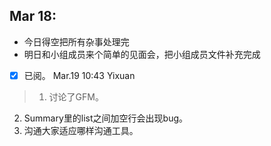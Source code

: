 
**Mar 18**:
----
* 今日得空把所有杂事处理完  
* 明日和小组成员来个简单的见面会，把小组成员文件补充完成  
- [x] 已阅。 Mar.19 10:43 Yixuan  

> 1. 讨论了GFM。  
2. Summary里的list之间加空行会出现bug。  
3. 沟通大家适应哪样沟通工具。  
